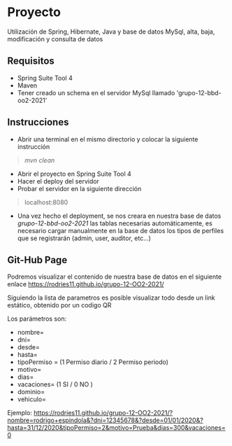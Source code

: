 # Proyecto
Utilización de Spring, Hibernate, Java y base de datos MySql, alta, baja, modificación y consulta de datos

## Requisitos
- Spring Suite Tool 4
- Maven
- Tener creado un schema en el servidor MySql llamado 'grupo-12-bbd-oo2-2021'

## Instrucciones
- Abrir una terminal en el mismo directorio y colocar la siguiente instrucción
> *mvn clean* 
- Abrir el proyecto en Spring Suite Tool 4
- Hacer el deploy del servidor
- Probar el servidor en la siguiente dirección
> localhost:8080
- Una vez hecho el deployment, se nos creara en nuestra base de datos *grupo-12-bbd-oo2-2021* las tablas necesarias automáticamente, es necesario cargar manualmente en la base de datos los tipos de perfiles que se registrarán (admin, user, auditor, etc...)

## Git-Hub Page
Podremos visualizar el contenido de nuestra base de datos en el siguiente enlace
https://rodries11.github.io/grupo-12-OO2-2021/

Siguiendo la lista de parametros es posible visualizar todo desde un link estático, obtenido por un codigo QR

Los parámetros son:
- nombre=
- dni=
- desde=
- hasta=
- tipoPermiso = (1 Permiso diario / 2 Permiso periodo)
- motivo=
- dias=
- vacaciones= (1 SI / 0 NO )
- dominio=
- vehiculo=

Ejemplo: https://rodries11.github.io/grupo-12-OO2-2021/?nombre=rodrigo+espindola&?dni=12345678&?desde=01/01/2020&?hasta=31/12/2020&tipoPermiso=2&motivo=Prueba&dias=300&vacaciones=0
